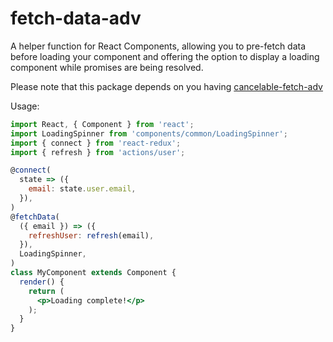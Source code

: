 # fetch-data-adv

A helper function for React Components, allowing you to pre-fetch data before loading your component and offering the option to display a loading component while promises are being resolved.

Please note that this package depends on you having [cancelable-fetch-adv](https://www.npmjs.com/package/cancelable-fetch-adv)

Usage:

```jsx
import React, { Component } from 'react';
import LoadingSpinner from 'components/common/LoadingSpinner';
import { connect } from 'react-redux';
import { refresh } from 'actions/user';

@connect(
  state => ({
    email: state.user.email,
  }),
)
@fetchData(
  ({ email }) => ({
    refreshUser: refresh(email),
  }),
  LoadingSpinner,
)
class MyComponent extends Component {
  render() {
    return (
      <p>Loading complete!</p>
    );
  }
}
```
